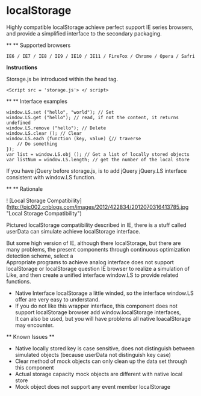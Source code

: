 localStorage
============

Highly compatible localStorage achieve perfect support IE series browsers, and provide a simplified interface to the secondary packaging.

** ** Supported browsers

	IE6 / IE7 / IE8 / IE9 / IE10 / IE11 / FireFox / Chrome / Opera / Safri

**Instructions**

Storage.js be introduced within the head tag.

	<Script src = 'storage.js'> </ script>
** ** Interface examples

	window.LS.set ("hello", "world"); // Set
	window.LS.get ("hello"); // read, if not the content, it returns undefined
	window.LS.remove ("hello"); // Delete
	window.LS.clear (); // Clear
	window.LS.each (function (key, value) {// traverse
		// Do something
	});
	var list = window.LS.obj (); // Get a list of locally stored objects
	var listNum = window.LS.length; // get the number of the local store

If you have jQuery before storage.js, is to add jQuery jQuery.LS interface consistent with window.LS function.  

** ** Rationale

! [Local Storage Compatibility] (http://pic002.cnblogs.com/images/2012/422834/2012070316413785.jpg "Local Storage Compatibility")

Pictured localStorage compatibility described in IE, there is a stuff called userData can simulate achieve localStorage interface. <br/>

But some high version of IE, although there localStorage, but there are many problems, the present components through continuous optimization detection scheme, select a <br/>
Appropriate programs to achieve analog interface does not support localStorage or localStorage question IE browser to realize a simulation of <br/>
Like, and then create a unified interface window.LS to provide related functions.

 * Native Interface localStorage a little winded, so the interface window.LS offer are very easy to understand. <br/>
 * If you do not like this wrapper interface, this component does not support localStorage browser add window.localStorage interfaces, <br/>
It can also be used, but you will have problems all native loacalStorage may encounter.

** Known Issues **

 * Native locally stored key is case sensitive, does not distinguish between simulated objects (because userData not distinguish key case)
 * Clear method of mock objects can only clean up the data set through this component
 * Actual storage capacity mock objects are different with native local store
 * Mock object does not support any event member localStorage
